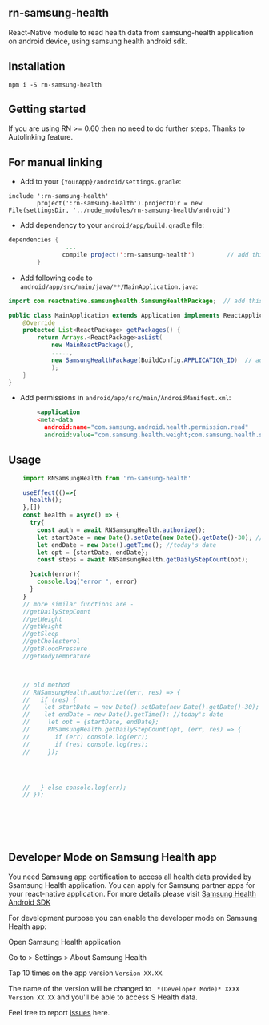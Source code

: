 ## rn-samsung-health

React-Native module to read health data from samsung-health application on android device, using samsung health android sdk.



## Installation


 `npm i -S rn-samsung-health` 



## Getting started

If you are using RN >= 0.60 then no need to do further steps. Thanks to Autolinking feature.

## For manual linking

  - Add to your `{YourApp}/android/settings.gradle`:

```
include ':rn-samsung-health'
        project(':rn-samsung-health').projectDir = new File(settingsDir, '../node_modules/rn-samsung-health/android')
```

  - Add dependency to your `android/app/build.gradle` file:


```java
dependencies {
                ...
               compile project(':rn-samsung-health')         // add this line
        }
```


- Add following code to `android/app/src/main/java/**/MainApplication.java`:


```java
import com.reactnative.samsunghealth.SamsungHealthPackage;  // add this line

public class MainApplication extends Application implements ReactApplication {
    @Override
    protected List<ReactPackage> getPackages() {
        return Arrays.<ReactPackage>asList(
            new MainReactPackage(),
            .....,
            new SamsungHealthPackage(BuildConfig.APPLICATION_ID)  // add this line
            );
    }
}
```

- Add permissions in `android/app/src/main/AndroidManifest.xml`:
```xml
        <application
        <meta-data
          android:name="com.samsung.android.health.permission.read"
          android:value="com.samsung.health.weight;com.samsung.health.step_count;com.samsung.shealth.step_daily_trend;com.samsung.health.height;com.samsung.health.blood_pressure;com.samsung.health.heart_rate;com.samsung.health.sleep;com.samsung.health.body_temperature;" />
```



## Usage


```javascript
    import RNSamsungHealth from 'rn-samsung-health'

    useEffect(()=>{
      health();
    },[])
    const health = async() => {
      try{
        const auth = await RNSamsungHealth.authorize();
        let startDate = new Date().setDate(new Date().getDate()-30); // 30 days back date
        let endDate = new Date().getTime(); //today's date
        let opt = {startDate, endDate};
        const steps = await RNSamsungHealth.getDailyStepCount(opt);

      }catch(error){
        console.log("error ", error)
      }
    }
    // more similar functions are - 
    //getDailyStepCount
    //getHeight
    //getWeight
    //getSleep
    //getCholesterol
    //getBloodPressure
    //getBodyTemprature



    // old method 
    // RNSamsungHealth.authorize((err, res) => {
    //   if (res) {
    //    let startDate = new Date().setDate(new Date().getDate()-30); // 30 days back date
    //    let endDate = new Date().getTime(); //today's date
    //     let opt = {startDate, endDate};
    //     RNSamsungHealth.getDailyStepCount(opt, (err, res) => {
    //       if (err) console.log(err);
    //       if (res) console.log(res);
    //     });




    //   } else console.log(err);
    // });
    
    
    
    
    
```


 
## Developer Mode on Samsung Health app


You need Samsung app certification to access all health data provided by Ssamsung Health application. You can apply for Samsung partner apps for your react-native application. For more details please visit [Samsung Health Android SDK](https://developer.samsung.com/health/android)

For development purpose you can enable the developer mode on Samsung Health app:

Open Samsung Health application

Go to > Settings > About Samsung Health

Tap 10 times on the app version `Version XX.XX`.

The name of the version will be changed to ` *(Developer Mode)* XXXX Version XX.XX` and you'll be able to access S Health data.

Feel free to report [issues](https://github.com/GaneshSinghPapola/rn-samsung-health/issues) here.
